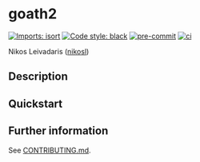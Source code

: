 # goath2

[![Imports: isort](https://img.shields.io/badge/%20imports-isort-%231674b1?style=flat&labelColor=ef8336)](https://pycqa.github.io/isort/)
[![Code style: black](https://img.shields.io/badge/code%20style-black-000000.svg)](https://black.readthedocs.io/en/stable/)
[![pre-commit](https://img.shields.io/badge/pre--commit-enabled-brightgreen?logo=pre-commit&logoColor=white)](https://github.com/pre-commit/pre-commit)
[![ci](https://github.com/nikosl/goath2/workflows/ci/badge.svg)](https://github.com/nikosl/goath2/actions/workflows/ci.yml)

Nikos Leivadaris ([nikosl](https://github.com/nikosl))

## Description

## Quickstart

## Further information

See [CONTRIBUTING.md](.github/CONTRIBUTING.md).
